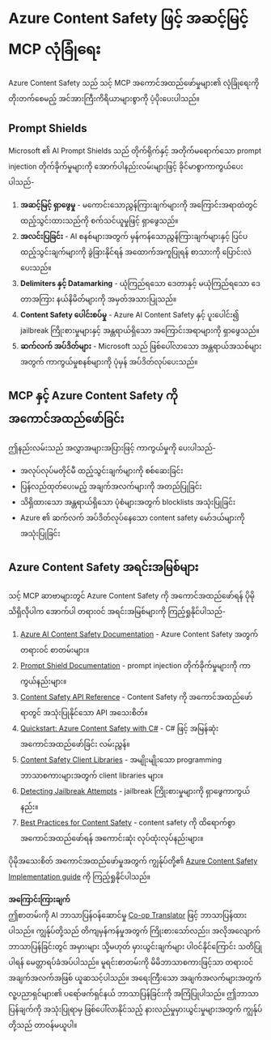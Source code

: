 <!--
CO_OP_TRANSLATOR_METADATA:
{
  "original_hash": "f5300fd1b5e84520d500b2a8f568a1d8",
  "translation_date": "2025-07-17T13:50:28+00:00",
  "source_file": "02-Security/azure-content-safety.md",
  "language_code": "my"
}
-->
# Azure Content Safety ဖြင့် အဆင့်မြင့် MCP လုံခြုံရေး

Azure Content Safety သည် သင့် MCP အကောင်အထည်ဖော်မှုများ၏ လုံခြုံရေးကို တိုးတက်စေမည့် အင်အားကြီးကိရိယာများစွာကို ပံ့ပိုးပေးပါသည်။

## Prompt Shields

Microsoft ၏ AI Prompt Shields သည် တိုက်ရိုက်နှင့် အတိုက်မရောက်သော prompt injection တိုက်ခိုက်မှုများကို အောက်ပါနည်းလမ်းများဖြင့် ခိုင်မာစွာကာကွယ်ပေးပါသည်-

1. **အဆင့်မြင့် ရှာဖွေမှု** - မကောင်းသောညွှန်ကြားချက်များကို အကြောင်းအရာထဲတွင် ထည့်သွင်းထားသည်ကို စက်သင်ယူမှုဖြင့် ရှာဖွေသည်။
2. **အလင်းပြခြင်း** - AI စနစ်များအတွက် မှန်ကန်သောညွှန်ကြားချက်များနှင့် ပြင်ပထည့်သွင်းချက်များကို ခွဲခြားနိုင်ရန် အထောက်အကူပြုရန် စာသားကို ပြောင်းလဲပေးသည်။
3. **Delimiters နှင့် Datamarking** - ယုံကြည်ရသော ဒေတာနှင့် မယုံကြည်ရသော ဒေတာအကြား နယ်နိမိတ်များကို အမှတ်အသားပြုသည်။
4. **Content Safety ပေါင်းစပ်မှု** - Azure AI Content Safety နှင့် ပူးပေါင်း၍ jailbreak ကြိုးစားမှုများနှင့် အန္တရာယ်ရှိသော အကြောင်းအရာများကို ရှာဖွေသည်။
5. **ဆက်လက် အပ်ဒိတ်များ** - Microsoft သည် ဖြစ်ပေါ်လာသော အန္တရာယ်အသစ်များအတွက် ကာကွယ်မှုစနစ်များကို ပုံမှန် အပ်ဒိတ်လုပ်ပေးသည်။

## MCP နှင့် Azure Content Safety ကို အကောင်အထည်ဖော်ခြင်း

ဤနည်းလမ်းသည် အလွှာအများအပြားဖြင့် ကာကွယ်မှုကို ပေးပါသည်-
- အလုပ်လုပ်မတိုင်မီ ထည့်သွင်းချက်များကို စစ်ဆေးခြင်း
- ပြန်လည်ထုတ်ပေးမည့် အချက်အလက်များကို အတည်ပြုခြင်း
- သိရှိထားသော အန္တရာယ်ရှိသော ပုံစံများအတွက် blocklists အသုံးပြုခြင်း
- Azure ၏ ဆက်လက် အပ်ဒိတ်လုပ်နေသော content safety မော်ဒယ်များကို အသုံးပြုခြင်း

## Azure Content Safety အရင်းအမြစ်များ

သင့် MCP ဆာဗာများတွင် Azure Content Safety ကို အကောင်အထည်ဖော်ရန် ပိုမိုသိရှိလိုပါက အောက်ပါ တရားဝင် အရင်းအမြစ်များကို ကြည့်ရှုနိုင်ပါသည်-

1. [Azure AI Content Safety Documentation](https://learn.microsoft.com/azure/ai-services/content-safety/) - Azure Content Safety အတွက် တရားဝင် စာတမ်းများ။
2. [Prompt Shield Documentation](https://learn.microsoft.com/azure/ai-services/content-safety/concepts/prompt-shield) - prompt injection တိုက်ခိုက်မှုများကို ကာကွယ်နည်းများ။
3. [Content Safety API Reference](https://learn.microsoft.com/rest/api/contentsafety/) - Content Safety ကို အကောင်အထည်ဖော်ရာတွင် အသုံးပြုနိုင်သော API အသေးစိတ်။
4. [Quickstart: Azure Content Safety with C#](https://learn.microsoft.com/azure/ai-services/content-safety/quickstart-csharp) - C# ဖြင့် အမြန်ဆုံး အကောင်အထည်ဖော်ခြင်း လမ်းညွှန်။
5. [Content Safety Client Libraries](https://learn.microsoft.com/azure/ai-services/content-safety/quickstart-client-libraries-rest-api) - အမျိုးမျိုးသော programming ဘာသာစကားများအတွက် client libraries များ။
6. [Detecting Jailbreak Attempts](https://learn.microsoft.com/azure/ai-services/content-safety/concepts/jailbreak-detection) - jailbreak ကြိုးစားမှုများကို ရှာဖွေကာကွယ်နည်း။
7. [Best Practices for Content Safety](https://learn.microsoft.com/azure/ai-services/content-safety/concepts/best-practices) - content safety ကို ထိရောက်စွာ အကောင်အထည်ဖော်ရန် အကောင်းဆုံး လုပ်ထုံးလုပ်နည်းများ။

ပိုမိုအသေးစိတ် အကောင်အထည်ဖော်မှုအတွက် ကျွန်ုပ်တို့၏ [Azure Content Safety Implementation guide](./azure-content-safety-implementation.md) ကို ကြည့်ရှုနိုင်ပါသည်။

**အကြောင်းကြားချက်**  
ဤစာတမ်းကို AI ဘာသာပြန်ဝန်ဆောင်မှု [Co-op Translator](https://github.com/Azure/co-op-translator) ဖြင့် ဘာသာပြန်ထားပါသည်။ ကျွန်ုပ်တို့သည် တိကျမှန်ကန်မှုအတွက် ကြိုးစားသော်လည်း၊ အလိုအလျောက် ဘာသာပြန်ခြင်းတွင် အမှားများ သို့မဟုတ် မှားယွင်းချက်များ ပါဝင်နိုင်ကြောင်း သတိပြုပါရန် မေတ္တာရပ်ခံအပ်ပါသည်။ မူရင်းစာတမ်းကို မိမိဘာသာစကားဖြင့်သာ တရားဝင်အချက်အလက်အဖြစ် ယူဆသင့်ပါသည်။ အရေးကြီးသော အချက်အလက်များအတွက် လူ့ပညာရှင်များ၏ ပရော်ဖက်ရှင်နယ် ဘာသာပြန်ခြင်းကို အကြံပြုပါသည်။ ဤဘာသာပြန်ချက်ကို အသုံးပြုရာမှ ဖြစ်ပေါ်လာနိုင်သည့် နားလည်မှုမှားယွင်းမှုများအတွက် ကျွန်ုပ်တို့သည် တာဝန်မယူပါ။